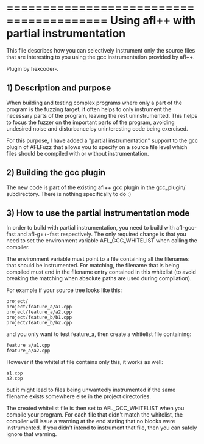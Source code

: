 ========================================
Using afl++ with partial instrumentation
========================================

  This file describes how you can selectively instrument only the source files
  that are interesting to you using the gcc instrumentation provided by
  afl++.

  Plugin by hexcoder-.


## 1) Description and purpose

When building and testing complex programs where only a part of the program is
the fuzzing target, it often helps to only instrument the necessary parts of
the program, leaving the rest uninstrumented. This helps to focus the fuzzer
on the important parts of the program, avoiding undesired noise and
disturbance by uninteresting code being exercised.

For this purpose, I have added a "partial instrumentation" support to the gcc
plugin of AFLFuzz that allows you to specify on a source file level which files
should be compiled with or without instrumentation.


## 2) Building the gcc plugin

The new code is part of the existing afl++ gcc plugin in the gcc_plugin/
subdirectory. There is nothing specifically to do :)


## 3) How to use the partial instrumentation mode

In order to build with partial instrumentation, you need to build with
afl-gcc-fast and afl-g++-fast respectively. The only required change is
that you need to set the environment variable AFL_GCC_WHITELIST when calling
the compiler.

The environment variable must point to a file containing all the filenames
that should be instrumented. For matching, the filename that is being compiled
must end in the filename entry contained in this whitelist (to avoid breaking
the matching when absolute paths are used during compilation).

For example if your source tree looks like this:

```
project/
project/feature_a/a1.cpp
project/feature_a/a2.cpp
project/feature_b/b1.cpp
project/feature_b/b2.cpp
```

and you only want to test feature_a, then create a whitelist file containing:

```
feature_a/a1.cpp
feature_a/a2.cpp
```

However if the whitelist file contains only this, it works as well:

```
a1.cpp
a2.cpp
```

but it might lead to files being unwantedly instrumented if the same filename
exists somewhere else in the project directories.

The created whitelist file is then set to AFL_GCC_WHITELIST when you compile
your program. For each file that didn't match the whitelist, the compiler will
issue a warning at the end stating that no blocks were instrumented. If you
didn't intend to instrument that file, then you can safely ignore that warning.
